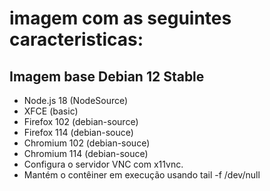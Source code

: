 # imagem com as seguintes caracteristicas:

## Imagem base Debian 12 Stable
 - Node.js 18 (NodeSource)
 - XFCE (basic)
 - Firefox 102 (debian-source)
 - Firefox 114 (debian-souce)
 - Chromium 102 (debian-souce)
 - Chromium 114 (debian-souce)
 - Configura o servidor VNC com x11vnc.
 - Mantém o contêiner em execução usando tail -f /dev/null